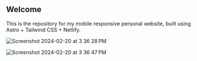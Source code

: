 ## Welcome

This is the repository for my mobile responsive personal website, built using Astro + Tailwind CSS + Netlify.

![Screenshot 2024-02-20 at 3 36 28 PM](https://github.com/LasithaPrabodha/lasitha.dev/assets/10921870/0d7932d6-2a98-4140-adc6-7e236b0f2968)

![Screenshot 2024-02-20 at 3 36 47 PM](https://github.com/LasithaPrabodha/lasitha.dev/assets/10921870/39ad0a9e-f758-4912-9eaa-77d7d46c7bb0)

